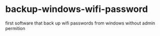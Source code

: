 # backup-windows-wifi-password
first software that back up wifi passwords from windows without admin permition 

